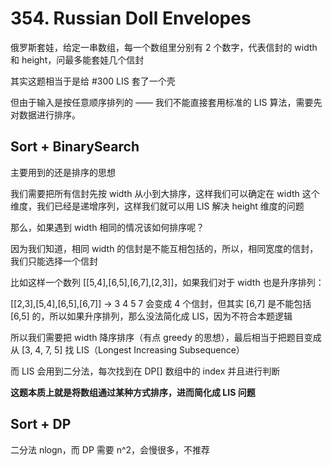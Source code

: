 # 354. Russian Doll Envelopes
俄罗斯套娃，给定一串数组，每一个数组里分别有 2 个数字，代表信封的 width 和 height，问最多能套娃几个信封

其实这题相当于是给 #300 LIS 套了一个壳

但由于输入是按任意顺序排列的 —— 我们不能直接套用标准的 LIS 算法，需要先对数据进行排序。

## Sort + BinarySearch 
主要用到的还是排序的思想

我们需要把所有信封先按 width 从小到大排序，这样我们可以确定在 width 这个维度，我们已经是递增序列，这样我们就可以用 LIS 解决 height 维度的问题

那么，如果遇到 width 相同的情况该如何排序呢？

因为我们知道，相同 width 的信封是不能互相包括的，所以，相同宽度的信封，我们只能选择一个信封

比如这样一个数列 [[5,4],[6,5],[6,7],[2,3]]，如果我们对于 width 也是升序排列：

[[2,3],[5,4],[6,5],[6,7]] -> 3 4 5 7 会变成 4 个信封，但其实 [6,7] 是不能包括 [6,5] 的，所以如果升序排列，那么没法简化成 LIS，因为不符合本题逻辑

所以我们需要把 width 降序排序（有点 greedy 的思想），最后相当于把题目变成从 [3, 4, 7, 5] 找 LIS（Longest Increasing Subsequence）

而 LIS 会用到二分法，每次找到在 DP[] 数组中的 index 并且进行判断

**这题本质上就是将数组通过某种方式排序，进而简化成 LIS 问题**

## Sort + DP
二分法 nlogn，而 DP 需要 n^2，会慢很多，不推荐
